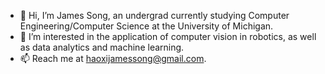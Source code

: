 - 👋 Hi, I’m James Song, an undergrad currently studying Computer Engineering/Computer Science at the University of Michigan.
- 👀 I’m interested in the application of computer vision in robotics, as well as data analytics and machine learning. 
- 📫 Reach me at haoxijamessong@gmail.com.

